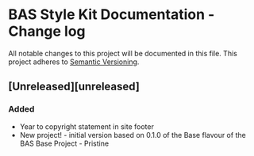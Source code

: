 # BAS Style Kit Documentation - Change log

All notable changes to this project will be documented in this file.
This project adheres to [Semantic Versioning](http://semver.org/spec/v2.0.0.html).

## [Unreleased][unreleased]

### Added

* Year to copyright statement in site footer
* New project! - initial version based on 0.1.0 of the Base flavour of the BAS Base Project - Pristine
